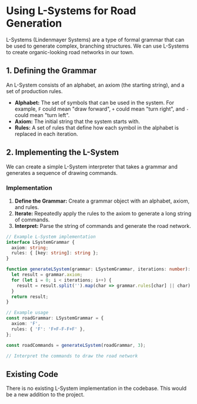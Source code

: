# Using L-Systems for Road Generation

L-Systems (Lindenmayer Systems) are a type of formal grammar that can be used to generate complex, branching structures. We can use L-Systems to create organic-looking road networks in our town.

## 1. Defining the Grammar

An L-System consists of an alphabet, an axiom (the starting string), and a set of production rules.

*   **Alphabet:** The set of symbols that can be used in the system. For example, `F` could mean "draw forward", `+` could mean "turn right", and `-` could mean "turn left".
*   **Axiom:** The initial string that the system starts with.
*   **Rules:** A set of rules that define how each symbol in the alphabet is replaced in each iteration.

## 2. Implementing the L-System

We can create a simple L-System interpreter that takes a grammar and generates a sequence of drawing commands.

### Implementation

1.  **Define the Grammar:** Create a grammar object with an alphabet, axiom, and rules.
2.  **Iterate:** Repeatedly apply the rules to the axiom to generate a long string of commands.
3.  **Interpret:** Parse the string of commands and generate the road network.

```typescript
// Example L-System implementation
interface LSystemGrammar {
  axiom: string;
  rules: { [key: string]: string };
}

function generateLSystem(grammar: LSystemGrammar, iterations: number): string {
  let result = grammar.axiom;
  for (let i = 0; i < iterations; i++) {
    result = result.split('').map(char => grammar.rules[char] || char).join('');
  }
  return result;
}

// Example usage
const roadGrammar: LSystemGrammar = {
  axiom: 'F',
  rules: { 'F': 'F+F-F-F+F' },
};

const roadCommands = generateLSystem(roadGrammar, 3);

// Interpret the commands to draw the road network
```

## Existing Code

There is no existing L-System implementation in the codebase. This would be a new addition to the project.
